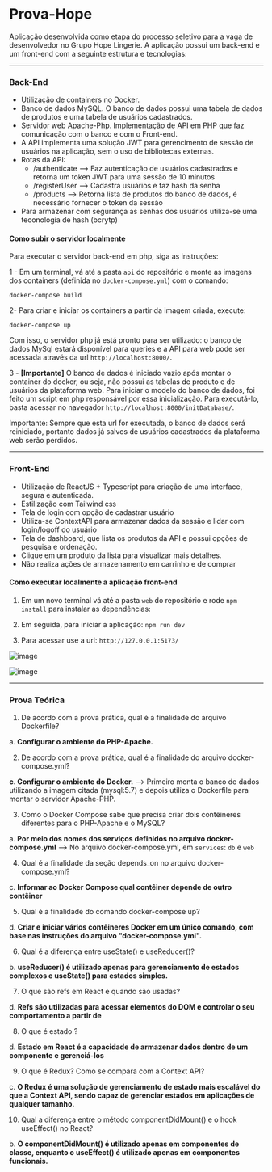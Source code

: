 # Prova-Hope

Aplicação desenvolvida como etapa do processo seletivo para a vaga de desenvolvedor no Grupo Hope Lingerie. A aplicação possui um back-end e um front-end com a seguinte estrutura e tecnologias:

________________________
### Back-End

- Utilização de containers no Docker.
- Banco de dados MySQL. O banco de dados possui uma tabela de dados de produtos e uma tabela de usuários cadastrados.
- Servidor web Apache-Php. Implementação de API em PHP que faz comunicação com o banco e com o Front-end. 
- A API implementa uma solução JWT para gerencimento de sessão de usuários na aplicação, sem o uso de bibliotecas externas.
- Rotas da API:
  - /authenticate --> Faz autenticação de usuários cadastrados e retorna um token JWT para uma sessão de 10 minutos
  - /registerUser --> Cadastra usuários e faz hash da senha
  - /products --> Retorna lista de produtos do banco de dados, é necessário fornecer o token da sessão
- Para armazenar com segurança as senhas dos usuários utiliza-se uma teconologia de hash (bcrytp)

#### Como subir o servidor localmente

Para executar o servidor back-end em php, siga as instruções:

1 - Em um terminal, vá até a pasta `api` do repositório e monte as imagens dos containers (definida no `docker-compose.yml`) com o comando:

`docker-compose build`

2- Para criar e iniciar os containers a partir da imagem criada, execute:

`docker-compose up`

Com isso, o servidor php já está pronto para ser utilizado: o banco de dados MySql estará disponível para queries e a API para web pode ser acessada através da url `http://localhost:8000/`.

3 - **[Importante]** O banco de dados é iniciado vazio após montar o container do docker, ou seja, não possui as tabelas de produto e de usuários da plataforma web. Para iniciar o modelo do banco de dados, foi feito um script em php responsável por essa inicialização. Para executá-lo, basta acessar no navegador `http://localhost:8000/initDatabase/`.

Importante: Sempre que esta url for executada, o banco de dados será reiniciado, portanto dados já salvos de usuários cadastrados da plataforma web serão perdidos.

________________________
### Front-End

- Utilização de ReactJS + Typescript para criação de uma interface, segura e autenticada.
- Estilização com Tailwind css
- Tela de login com opção de cadastrar usuário
- Utiliza-se ContextAPI para armazenar dados da sessão e lidar com login/logoff do usuário
- Tela de dashboard, que lista os produtos da API e possui opções de pesquisa e ordenação.
- Clique em um produto da lista para visualizar mais detalhes.
- Não realiza ações de armazenamento em carrinho e de comprar

#### Como executar localmente a aplicação front-end

1. Em um novo terminal vá até a pasta `web` do repositório e rode `npm install` para instalar as dependências:

2. Em seguida, para iniciar a aplicação: `npm run dev`

3. Para acessar use a url: `http://127.0.0.1:5173/`


![image](https://github.com/jovsky/Prova-Hope/assets/22126034/c89208ec-e493-4e6b-9aa3-0b064d85f946)

![image](https://github.com/jovsky/Prova-Hope/assets/22126034/a329410b-9936-40aa-bd29-ad759db56723)



________________________
### Prova Teórica


1. De acordo com a prova prática, qual é a finalidade do arquivo Dockerfile?

a. **Configurar o ambiente do PHP-Apache.** 

2. De acordo com a prova prática, qual é a finalidade do arquivo docker-compose.yml?

**c. Configurar o ambiente do Docker.** --> Primeiro monta o banco de dados utilizando a imagem citada (mysql:5.7) e depois utiliza o Dockerfile para montar o servidor Apache-PHP.

3. Como o Docker Compose sabe que precisa criar dois contêineres diferentes para o PHP-Apache e o MySQL?

a. **Por meio dos nomes dos serviços definidos no arquivo docker-compose.yml**  --> No arquivo docker-compose.yml, em `services`: `db` e `web`

4. Qual é a finalidade da seção depends_on no arquivo docker-compose.yml?

c. **Informar ao Docker Compose qual contêiner depende de outro contêiner**

5. Qual é a finalidade do comando docker-compose up?

d. **Criar e iniciar vários contêineres Docker em um único comando, com base nas instruções do arquivo "docker-compose.yml".**

6. Qual é a diferença entre useState() e useReducer()?

b. **useReducer() é utilizado apenas para gerenciamento de estados complexos e useState() para
estados simples.**

7. O que são refs em React e quando são usadas?

d. **Refs são utilizadas para acessar elementos do DOM e controlar o seu comportamento a partir de**

8. O que é estado ?

d. **Estado em React é a capacidade de armazenar dados dentro de um componente e gerenciá-los**

9. O que é Redux? Como se compara com a Context API?

c. **O Redux é uma solução de gerenciamento de estado mais escalável do que a Context API, sendo
capaz de gerenciar estados em aplicações de qualquer tamanho.**   

10. Qual a diferença entre o método componentDidMount() e o hook useEffect() no React?

b. **O componentDidMount() é utilizado apenas em componentes de classe, enquanto o useEffect() é
utilizado apenas em componentes funcionais.**

